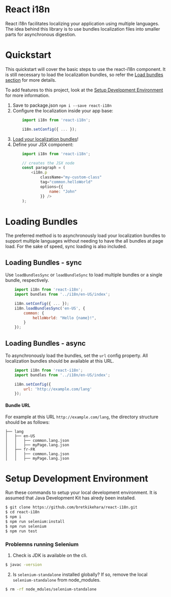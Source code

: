 React i18n
==============================

React i18n facilitates localizing your application using multiple languages. The idea behind this library is to use bundles localization files into smaller parts for asynchronous digestion.

# Quickstart

This quickstart will cover the basic steps to use the react-i18n component. It is still necessary to load the localization bundles, so refer the [Load bundles section](#loading-bundles) for more details.

To add features to this project, look at the [Setup Development Environment](#setup-development-environment) for more information.

1. Save to package.json
    `npm i --save react-i18n`
2. Configure the localization inside your app base:
    ```js
        import i18n from 'react-i18n';

        i18n.setConfig({ ... });
    ```
3. [Load your localization bundles](#loading-bundles)!
4. Define your JSX component:
    ```js
        import i18n from 'react-i18n';

        // creates the JSX node
        const paragraph = (
            <i18n.p
                className="my-custom-class"
                tag="common.helloWorld"
                options={{
                    name: "John"
                }} />
        );
    ```

# Loading Bundles

The preferred method is to asynchronously load your localization bundles to support multiple languages without needing to have the all bundles at page load. For the sake of speed, sync loading is also included.

## Loading Bundles - sync

Use `loadBundlesSync` or `loadBundleSync` to load multiple bundles or a single bundle, respectively.

```js
    import i18n from 'react-i18n';
    import bundles from '../i18n/en-US/index';

    i18n.setConfig({ ... });
    i18n.loadBundlesSync('en-US', {
        common: {
            helloWorld: "Hello {name}!",
        }
    });
```

## Loading Bundles - async

To asynchronously load the bundles, set the `url` config property. All localization bundles should be available at this URL.

```js
    import i18n from 'react-i18n';
    import bundles from '../i18n/en-US/index';

    i18n.setConfig({
        url: 'http://example.com/lang'
    });
```

#### Bundle URL

For example at this URL `http://example.com/lang`, the directory structure should be as follows:

```
├── lang
│   ├── en-US
│   │   ├── common.lang.json
│   │   ├── myPage.lang.json
│   ├── fr-FR
│   │   ├── common.lang.json
│   │   ├── myPage.lang.json
```

# Setup Development Environment

Run these commands to setup your local development environment. It is assumed that Java Development Kit has alredy been installed.

```sh
$ git clone https://github.com/bretkikehara/react-i18n.git
$ cd react-i18n
$ npm i
$ npm run selenium:install
$ npm run selenium
$ npm run test
```

### Problemns running Selenium

1. Check is JDK is available on the cli.
```sh
$ javac -version
```
2. Is `selenium-standalone` installed globally? If so, remove the local `selenium-standalone` from node_modules.
```sh
$ rm -rf node_mdules/selenium-standalone
```

